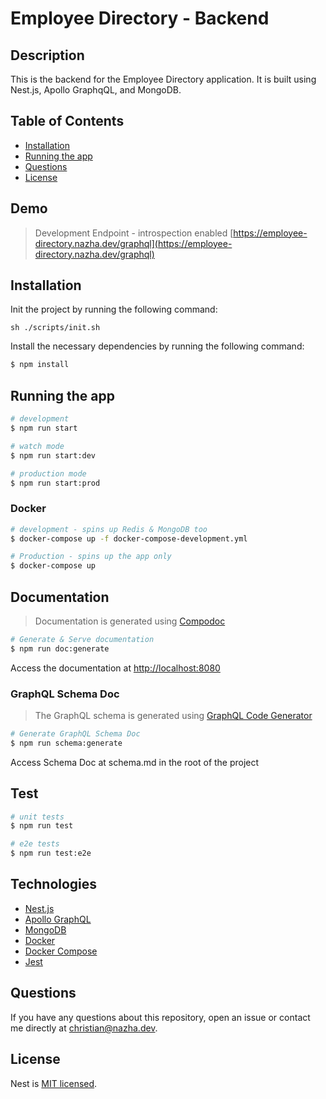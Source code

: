 # Employee Directory - Backend
## Description
This is the backend for the Employee Directory application. It is built using Nest.js, Apollo GraphqQL, and MongoDB.


## Table of Contents
* [Installation](#installation)
* [Running the app](#running-the-app)
* [Questions](#questions)
* [License](#license)


## Demo
> Development Endpoint - introspection enabled
>[https://employee-directory.nazha.dev/graphql](https://employee-directory.nazha.dev/graphql)

## Installation

Init the project by running the following command:
```shell
sh ./scripts/init.sh
```


Install the necessary dependencies by running the following command:
```bash
$ npm install
```

## Running the app

```bash
# development
$ npm run start

# watch mode
$ npm run start:dev

# production mode
$ npm run start:prod
```

### Docker
```bash
# development - spins up Redis & MongoDB too
$ docker-compose up -f docker-compose-development.yml
```
```bash
# Production - spins up the app only
$ docker-compose up
```


## Documentation
> Documentation is generated using [Compodoc](https://compodoc.app/)

```bash
# Generate & Serve documentation
$ npm run doc:generate
```
Access the documentation at [http://localhost:8080](http://localhost:8080)

### GraphQL Schema Doc
> The GraphQL schema is generated using [GraphQL Code Generator](https://graphql-code-generator.com/)

```bash
# Generate GraphQL Schema Doc
$ npm run schema:generate
```
Access Schema Doc at schema.md in the root of the project

## Test

```bash
# unit tests
$ npm run test

# e2e tests
$ npm run test:e2e
```

## Technologies
* [Nest.js](https://nestjs.com/)
* [Apollo GraphQL](https://www.apollographql.com/)
* [MongoDB](https://www.mongodb.com/)
* [Docker](https://www.docker.com/)
* [Docker Compose](https://docs.docker.com/compose/)
* [Jest](https://jestjs.io/)



## Questions
If you have any questions about this repository, open an issue or contact me directly at
[christian@nazha.dev](mailto:Christian@nazha.dev).

## License

Nest is [MIT licensed](LICENSE).
